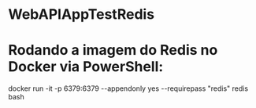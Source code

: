 # WebAPIAppTestRedis

# Rodando a imagem do Redis no Docker via PowerShell:
docker run -it -p 6379:6379 --appendonly yes --requirepass "redis" redis bash

